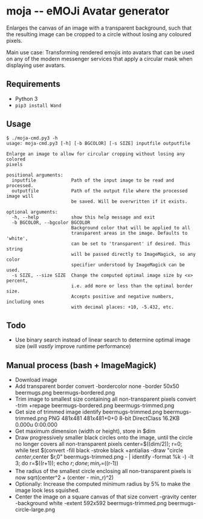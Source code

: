 moja -- eMOJi Avatar generator
==============================

Enlarges the canvas of an image with a transparent background, such that the
resulting image can be cropped to a circle without losing any coloured pixels.

Main use case: Transforming rendered emojis into avatars that can be used on
any of the modern messenger services that apply a circular mask when displaying
user avatars.

Requirements
------------

* Python 3
* `pip3 install Wand`

Usage
-----

    $ ./moja-cmd.py3 -h
    usage: moja-cmd.py3 [-h] [-b BGCOLOR] [-s SIZE] inputfile outputfile

    Enlarge an image to allow for circular cropping without losing any colored
    pixels

    positional arguments:
      inputfile             Path of the input image to be read and processed.
      outputfile            Path of the output file where the processed image will
                            be saved. Will be overwritten if it exists.

    optional arguments:
      -h, --help            show this help message and exit
      -b BGCOLOR, --bgcolor BGCOLOR
                            Background color that will be applied to all
                            transparent areas in the image. Defaults to 'white',
                            can be set to 'transparent' if desired. This string
                            will be passed directly to ImageMagick, so any color
                            specifier understood by ImageMagick can be used.
      -s SIZE, --size SIZE  Change the computed optimal image size by <x> percent,
                            i.e. add more or less than the optimal border size.
                            Accepts positive and negative numbers, including ones
                            with decimal places: +10, -5.432, etc.

Todo
----

* Use binary search instead of linear search to determine optimal image size
  (will *vastly* improve runtime performance)


Manual process (bash + ImageMagick)
-----------------------------------

* Download image
* Add transparent border
  convert -bordercolor none -border 50x50 beermugs.png beermugs-bordered.png
* Trim image to smallest size containing all non-transparent pixels
  convert -trim +repage beermugs-bordered.png beermugs-trimmed.png
* Get size of trimmed image
  identify beermugs-trimmed.png
  beermugs-trimmed.png PNG 481x481 481x481+0+0 8-bit DirectClass 16.2KB 0.000u 0:00.000
* Get maximum dimension (width or height), store in $dim
* Draw progressively smaller black circles onto the image, until the circle no longer covers all non-transparent pixels
  center=$((dim/2)); r=0; while test $(convert -fill black -stroke black +antialias -draw "circle $center,$center $r,0" beermugs-trimmed.png - | identify -format %k -) -lt 3; do r=$((r+1)); echo $r; done; min_r=$((r-1))
* The radius of the smallest circle enclosing all non-transparent pixels is now sqrt(center^2 + (center - min_r)^2)
* Optionally: Increase the computed minimum radius by 5% to make the image look less squished.
* Center the image on a square canvas of that size
  convert -gravity center -background white -extent 592x592 beermugs-trimmed.png beermugs-circle-large.png

